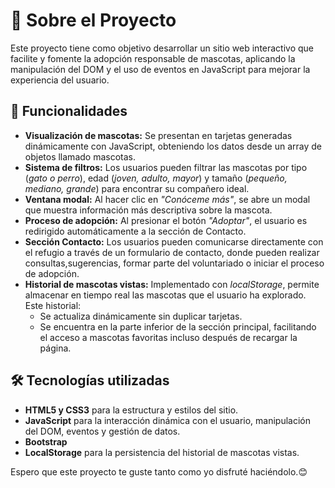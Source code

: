 # 📌 Sobre el Proyecto

Este proyecto tiene como objetivo desarrollar un sitio web interactivo que facilite y fomente la adopción responsable de mascotas, aplicando la manipulación del DOM y el uso de eventos en JavaScript para mejorar la experiencia del usuario.

## 🐾 Funcionalidades

- **Visualización de mascotas:** Se presentan en tarjetas generadas dinámicamente con JavaScript, obteniendo los datos desde un array de objetos llamado mascotas.
- **Sistema de filtros:** Los usuarios pueden filtrar las mascotas por tipo (*gato o perro*), edad (*joven, adulto, mayor*) y tamaño (*pequeño, mediano, grande*) para encontrar su compañero ideal.
- **Ventana modal:** Al hacer clic en *"Conóceme más"*, se abre un modal que muestra información más descriptiva sobre la mascota.
- **Proceso de adopción:** Al presionar el botón *"Adoptar"*, el usuario es redirigido automáticamente a la sección de Contacto.
- **Sección Contacto:** Los usuarios pueden comunicarse directamente con el refugio a través de un formulario de contacto, donde pueden realizar consultas,sugerencias, formar parte del voluntariado o iniciar el proceso de adopción.
- **Historial de mascotas vistas:** Implementado con *localStorage*, permite almacenar en tiempo real las mascotas que el usuario ha explorado. Este historial:
  - Se actualiza dinámicamente sin duplicar tarjetas.
  - Se encuentra en la parte inferior de la sección principal, facilitando el acceso a mascotas favoritas incluso después de recargar la página.

## 🛠️ Tecnologías utilizadas

- **HTML5 y CSS3** para la estructura y estilos del sitio.
- **JavaScript** para la interacción dinámica con el usuario, manipulación del DOM, eventos y gestión de datos.
- **Bootstrap** 
- **LocalStorage** para la persistencia del historial de mascotas vistas.

Espero que este proyecto te guste tanto como yo disfruté haciéndolo.😊
